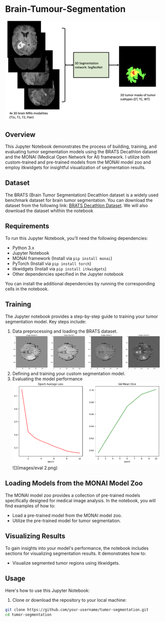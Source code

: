 # Brain-Tumour-Segmentation
![](images/clara_pt_brain_mri_segmentation_workflow.png)


## Overview

This Jupyter Notebook demonstrates the process of building, training, and evaluating tumor segmentation models using the BRATS Decathlon dataset and the MONAI (Medical Open Network for AI) framework. I utilize both custom-trained and pre-trained models from the MONAI model zoo and employ itkwidgets for insightful visualization of segmentation results.

## Dataset

The BRATS (Brain Tumor Segmentation) Decathlon dataset is a widely used benchmark dataset for brain tumor segmentation. You can download the dataset from the following link: [BRATS Decathlon Dataset](https://decathlon-10.grand-challenge.org/). We will also download the dataset whithin the notebook



## Requirements

To run this Jupyter Notebook, you'll need the following dependencies:

- Python 3.x
- Jupyter Notebook
- MONAI framework (Install via `pip install monai`)
- PyTorch (Install via `pip install torch`)
- itkwidgets (Install via `pip install itkwidgets`)
- Other dependencies specified in the Jupyter notebook

You can install the additional dependencies by running the corresponding cells in the notebook.

## Training

The Jupyter notebook provides a step-by-step guide to training your tumor segmentation model. Key steps include:

1. Data preprocessing and loading the BRATS dataset.
![](images/loading.png) 
3. Defining and training your custom segmentation model.
4. Evaluating the model performance
   ![](images/eval.png)
   ![](images/eval 2.png) 

## Loading Models from the MONAI Model Zoo

The MONAI model zoo provides a collection of pre-trained models specifically designed for medical image analysis. In the notebook, you will find examples of how to:

- Load a pre-trained model from the MONAI model zoo.
- Utilize the pre-trained model for tumor segmentation.

## Visualizing Results

To gain insights into your model's performance, the notebook includes sections for visualizing segmentation results. It demonstrates how to:

- Visualize segmented tumor regions using itkwidgets.


## Usage

Here's how to use this Jupyter Notebook:

1. Clone or download the repository to your local machine:

```bash
git clone https://github.com/your-username/tumor-segmentation.git
cd tumor-segmentation
